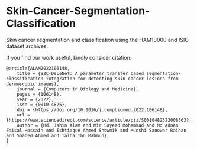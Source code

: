 # Skin-Cancer-Segmentation-Classification

Skin cancer segmentation and classification using the HAM10000 and ISIC dataset archives. 

If you find our work useful, kindly consider citation:
```
@article{ALAM2022106148,
    title = {S2C-DeLeNet: A parameter transfer based segmentation-classification integration for detecting skin cancer lesions from dermoscopic images},
    journal = {Computers in Biology and Medicine},
    pages = {106148},
    year = {2022},
    issn = {0010-4825},
    doi = {https://doi.org/10.1016/j.compbiomed.2022.106148},
    url = {https://www.sciencedirect.com/science/article/pii/S0010482522008563},
    author = {Md. Jahin Alam and Mir Sayeed Mohammad and Md Adnan Faisal Hossain and Ishtiaque Ahmed Showmik and Munshi Sanowar Raihan and Shahed Ahmed and Talha Ibn Mahmud},
}
```